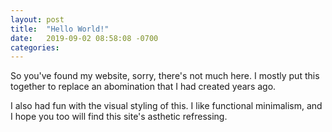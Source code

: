 ```yaml
---
layout: post
title:  "Hello World!"
date:   2019-09-02 08:58:08 -0700
categories:
---
```

So you've found my website, sorry, there's not much here. I mostly put this together to replace an abomination that I had created years ago.

I also had fun with the visual styling of this. I like functional minimalism, and I hope you too will find this site's asthetic refressing.
